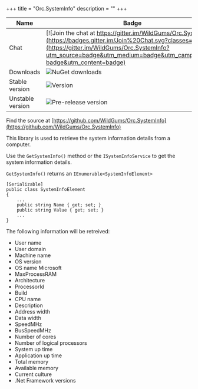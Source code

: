 +++
title = "Orc.SystemInfo" 
description = ""
+++

Name|Badge
---|---
Chat|[![Join the chat at https://gitter.im/WildGums/Orc.SystemInfo](https://badges.gitter.im/Join%20Chat.svg?classes=inline)](https://gitter.im/WildGums/Orc.SystemInfo?utm_source=badge&utm_medium=badge&utm_campaign=pr-badge&utm_content=badge)
Downloads|![NuGet downloads](https://img.shields.io/nuget/dt/orc.systeminfo.svg?classes=inline)
Stable version|![Version](https://img.shields.io/nuget/v/orc.systeminfo.svg?classes=inline)
Unstable version|![Pre-release version](https://img.shields.io/nuget/vpre/orc.systeminfo.svg?classes=inline)

Find the source at [https://github.com/WildGums/Orc.SystemInfo](https://github.com/WildGums/Orc.SystemInfo)

This library is used to retrieve the system information details from a computer.

Use the `GetSystemInfo()` method or the `ISystemInfoService` to get the system information details.

`GetSystemInfo()` returns an `IEnumerable<SystemInfoElement>`

```
[Serializable]
public class SystemInfoElement
{
    ...
    public string Name { get; set; }
    public string Value { get; set; }
    ...
}
```

The following information will be retreived:

- User name
- User domain
- Machine name
- OS version
- OS name Microsoft
- MaxProcessRAM
- Architecture
- ProcessorId 
- Build 
- CPU name 
- Description
- Address width 
- Data width 
- SpeedMHz
- BusSpeedMHz
- Number of cores
- Number of logical processors
- System up time
- Application up time
- Total memory
- Available memory
- Current culture
- .Net Framework versions  
